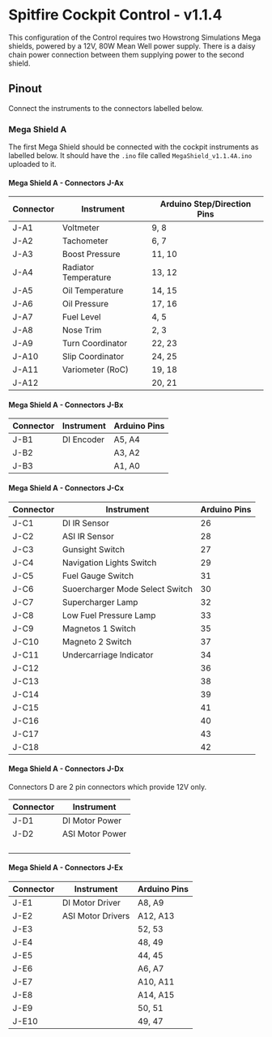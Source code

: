 # Spitfire Cockpit Control - v1.1.4
This configuration of the Control requires two Howstrong Simulations Mega shields, powered by a 12V, 80W Mean Well power supply. There is a daisy chain power connection between them supplying power to the second shield.


## Pinout
Connect the instruments to the connectors labelled below. 

### Mega Shield A
The first Mega Shield should be connected with the cockpit instruments as labelled below. It should have the `.ino` file called `MegaShield_v1.1.4A.ino` uploaded to it.

#### Mega Shield A - Connectors J-Ax

| Connector| Instrument | Arduino Step/Direction Pins |
| --- | --- | --- |
| J-A1 | Voltmeter | 9, 8|
| J-A2 | Tachometer | 6, 7 |
| J-A3 | Boost Pressure | 11, 10 |
| J-A4 | Radiator Temperature| 13, 12 |
| J-A5 | Oil Temperature | 14, 15 |
| J-A6 | Oil Pressure | 17, 16 |
| J-A7 | Fuel Level | 4, 5 |
| J-A8 | Nose Trim | 2, 3 |
| J-A9 | Turn Coordinator| 22, 23 |
| J-A10| Slip Coordinator| 24, 25 |
| J-A11| Variometer (RoC) | 19, 18 |
| J-A12| | 20, 21 |

#### Mega Shield A - Connectors J-Bx

| Connector | Instrument | Arduino Pins |
| --- | --- | --- |
| J-B1 | DI Encoder | A5, A4 |
| J-B2 | | A3, A2 |
| J-B3 | | A1, A0 |

#### Mega Shield A - Connectors J-Cx

| Connector | Instrument | Arduino Pins |
| --- | --- | --- |
| J-C1 | DI IR Sensor | 26 |
| J-C2 | ASI IR Sensor | 28 |
| J-C3 | Gunsight Switch | 27 |
| J-C4 | Navigation Lights Switch | 29 |
| J-C5 | Fuel Gauge Switch | 31 |
| J-C6 | Suoercharger Mode Select Switch| 30 |
| J-C7 | Supercharger Lamp | 32 |
| J-C8 | Low Fuel Pressure Lamp | 33 |
| J-C9 | Magnetos 1 Switch | 35 |
| J-C10 | Magneto 2 Switch| 37 |
| J-C11 | Undercarriage Indicator| 34 |
| J-C12 | | 36 |
| J-C13 | | 38 |
| J-C14 | | 39 |
| J-C15 | | 41 |
| J-C16 | | 40 |
| J-C17 | | 43 |
| J-C18 | | 42 |

#### Mega Shield A - Connectors J-Dx
Connectors D are 2 pin connectors which provide 12V only.

| Connector | Instrument |
| --- | --- |
| J-D1 | DI Motor Power |
| J-D2 | ASI Motor Power |
|  |  |
|  |  |
|  |  |
|  |  |

#### Mega Shield A  - Connectors J-Ex

| Connector | Instrument | Arduino Pins |
| --- | --- | --- |
| J-E1 | DI Motor Driver | A8, A9 |
| J-E2 | ASI Motor Drivers | A12, A13 |
| J-E3 |  | 52, 53 |
| J-E4 |  | 48, 49 |
| J-E5 |  | 44, 45 |
| J-E6 |  | A6, A7 |
| J-E7 |  | A10, A11 |
| J-E8 |  | A14, A15 |
| J-E9 |  | 50, 51 |
| J-E10 |  | 49, 47 |

